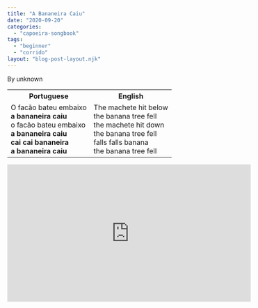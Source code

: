 ```yaml
---
title: "A Bananeira Caiu"
date: "2020-09-20"
categories: 
  - "capoeira-songbook"
tags: 
  - "beginner"
  - "corrido"
layout: "blog-post-layout.njk"
---
```


By unknown

<table class="capoeira-table">
    <tr class="header-row">
        <th>Portuguese</th>
        <th>English</th>
    </tr>
    <tr>
        <td>O facão bateu embaixo<br><strong>a bananeira caiu</strong><br>o facão bateu embaixo<br><strong>a bananeira caiu</strong><br><strong>cai cai bananeira</strong><br><strong>a bananeira caiu</strong></td>
        <td>The machete hit below<br>the banana tree fell<br>the machete hit down<br>the banana tree fell<br>falls falls banana<br>the banana tree fell</td>
    </tr>
</table>

<iframe width="560" height="315" src="https://www.youtube.com/embed/TgdYWMycLCY" title="YouTube video player" frameborder="0" allow="accelerometer; autoplay; clipboard-write; encrypted-media; gyroscope; picture-in-picture" allowfullscreen></iframe>